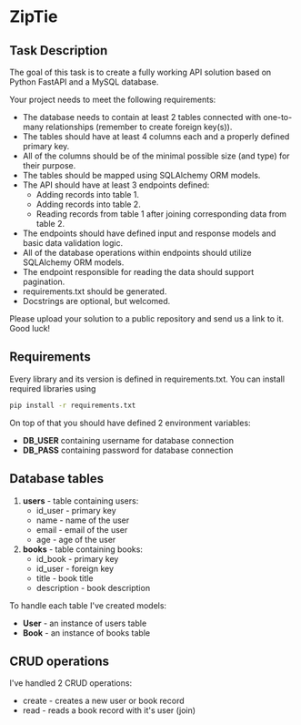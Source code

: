 # ZipTie

## Task Description
The goal of this task is to create a fully working API solution based on Python FastAPI and a
MySQL database.

Your project needs to meet the following requirements:
- The database needs to contain at least 2 tables connected with one-to-many
relationships (remember to create foreign key(s)).
- The tables should have at least 4 columns each and a properly defined primary key.
- All of the columns should be of the minimal possible size (and type) for their purpose.
- The tables should be mapped using SQLAlchemy ORM models.
- The API should have at least 3 endpoints defined:
    - Adding records into table 1.
    - Adding records into table 2.
    - Reading records from table 1 after joining corresponding data from table 2.
- The endpoints should have defined input and response models and basic data validation
logic.
- All of the database operations within endpoints should utilize SQLAlchemy ORM models.
- The endpoint responsible for reading the data should support pagination.
- requirements.txt should be generated.
- Docstrings are optional, but welcomed.

Please upload your solution to a public repository and send us a link to it.
Good luck!

## Requirements
Every library and its version is defined in requirements.txt. You can install required libraries using
```bash
pip install -r requirements.txt
```

On top of that you should have defined 2 environment variables:
- **DB_USER** containing username for database connection
- **DB_PASS** containing password for database connection

## Database tables
1. **users** - table containing users:
    - id_user - primary key
    - name - name of the user
    - email - email of the user
    - age - age of the user
2. **books** - table containing books:
    - id_book - primary key
    - id_user - foreign key
    - title - book title
    - description - book description

To handle each table I've created models:
- **User** - an instance of users table
- **Book** - an instance of books table

## CRUD operations
I've handled 2 CRUD operations:
- create - creates a new user or book record
- read - reads a book record with it's user (join)
